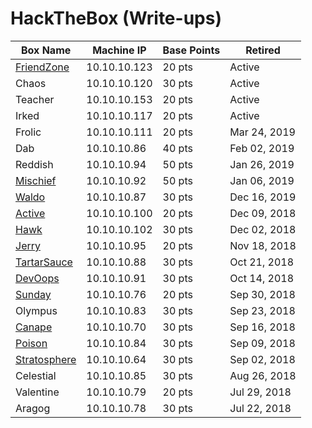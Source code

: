 # HackTheBox (Write-ups)

Box Name | Machine IP | Base Points | Retired
--- | --- | --- | ---
[FriendZone]() | 10.10.10.123 | 20 pts | Active
Chaos | 10.10.10.120 | 30 pts | Active
Teacher | 10.10.10.153 | 20 pts | Active
Irked | 10.10.10.117 | 20 pts | Active
Frolic | 10.10.10.111 | 20 pts | Mar 24, 2019
Dab | 10.10.10.86 | 40 pts | Feb 02, 2019
Reddish | 10.10.10.94 | 50 pts | Jan 26, 2019
[Mischief](https://hackedthebox.wordpress.com/htb-mischief/) | 10.10.10.92 | 50 pts | Jan 06, 2019
[Waldo]() | 10.10.10.87 | 30 pts | Dec 16, 2019
[Active]() | 10.10.10.100 | 20 pts | Dec 09, 2018
[Hawk]() | 10.10.10.102 | 30 pts | Dec 02, 2018
[Jerry]() | 10.10.10.95 | 20 pts | Nov 18, 2018
[TartarSauce]() | 10.10.10.88 | 30 pts | Oct 21, 2018
[DevOops]() | 10.10.10.91 | 30 pts | Oct 14, 2018
[Sunday]() | 10.10.10.76 | 20 pts | Sep 30, 2018
Olympus | 10.10.10.83 | 30 pts | Sep 23, 2018
[Canape]() | 10.10.10.70 | 30 pts | Sep 16, 2018
[Poison]() | 10.10.10.84 | 30 pts | Sep 09, 2018
[Stratosphere]() | 10.10.10.64  | 30 pts | Sep 02, 2018
Celestial | 10.10.10.85 | 30 pts | Aug 26, 2018
Valentine | 10.10.10.79 | 20 pts | Jul 29, 2018
Aragog | 10.10.10.78 | 30 pts | Jul 22, 2018
